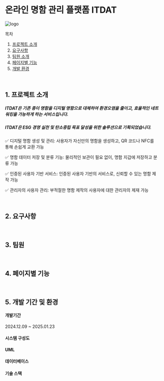 # 온라인 명함 관리 플랫폼 ITDAT
![logo](https://github.com/user-attachments/assets/8ac6db93-1ac5-4a0f-bf0e-3cf0e3e6382f)
<br>

<summary>목차</summary>

1. [프로젝트 소개](#intro)
2. [요구사항](#reqirements)
3. [팀원 소개](#members)
4. [페이지별 기능](#page)
5. [개발 환경](#env)

<br>

## 1. <span id="intro">프로젝트 소개</span>

##### ITDAT은 기존 종이 명함을 디지털 명함으로 대체하여 환경오염을 줄이고, 효율적인 네트워킹을 가능하게 하는 서비스입니다.

##### ITDAT은 ESG 경영 실천 및 탄소중립 목표 달성을 위한 솔루션으로 기획되었습니다.

✅ 디지털 명함 생성 및 관리: 사용자가 자신만의 명함을 생성하고, QR 코드나 NFC를 통해 손쉽게 교환 가능

✅ 명함 데이터 저장 및 분류 기능: 물리적인 보관이 필요 없이, 명함 지갑에 저장하고 분류 가능

✅ 인증된 사용자 기반 서비스: 인증된 사용자 기반의 서비스로, 신뢰할 수 있는 명함 제작 가능

✅ 관리자의 사용자 관리: 부적절한 명함 제작의 사용자에 대한 관리자의 제재 가능

<br>

## 2. <span id="reqirements">요구사항</span>


<br>
  
## 3. <span id="members">팀원</span> 


<br>

## 4. <span id="page">페이지별 기능</span>

<br>

## 5. <span id="env">개발 기간 및 환경</span>

#### 개발기간 
2024.12.09 ~ 2025.01.23

#### 시스템 구성도


#### UML


#### 데이터베이스



#### 기술 스택

